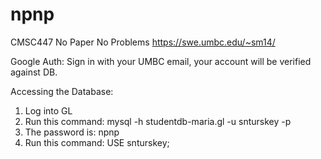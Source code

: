 # npnp
CMSC447 No Paper No Problems
https://swe.umbc.edu/~sm14/

Google Auth:
 Sign in with your UMBC email, your account will be verified against DB.

Accessing the Database:
1. Log into GL
2. Run this command: mysql -h studentdb-maria.gl -u snturskey -p
3. The password is: npnp
4. Run this command: USE snturskey;
